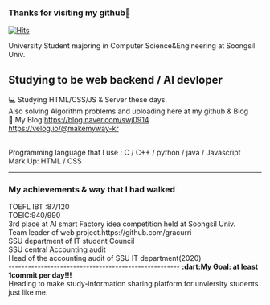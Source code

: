 ### Thanks for visiting my github:punch:



<div>

[![Hits](https://hits.seeyoufarm.com/api/count/incr/badge.svg?url=https%3A%2F%2Fgithub.com%2Fmakemyway-kr&count_bg=%23457BC9&title_bg=%23A21F1F&icon=buymeacoffee.svg&icon_color=%23FFFFFF&title=hits&edge_flat=false)](https://hits.seeyoufarm.com)

</div>

University Student majoring in Computer Science&Engineering at Soongsil Univ.<br>

Studying to be web backend / AI devloper
---------------------------------------------------------------------

:computer: Studying HTML/CSS/JS & Server these days.<br>
Also solving Algorithm problems and uploading here at my github & Blog<br>
:pencil: My Blog:https://blog.naver.com/swj0914 <br>
https://velog.io/@makemyway-kr<br>
<br>

Programming language that I use : C / C++ / python / java / Javascript<br>
Mark Up: HTML / CSS

---------------------------------------------------------------------
<h3>My achievements & way that I had walked<br></h3>
TOEFL IBT :87/120<br>
TOEIC:940/990<br>
3rd place at AI smart Factory idea competition held at Soongsil Univ.<br>
Team leader of web project.https://github.com/gracurri <br>
SSU department of IT student Council<br>
SSU central Accounting audit <br>
Head of the accounting audit of SSU IT department(2020)<br>
-----------------------------------------------------
<b>:dart:My Goal: at least 1commit per day!!!</b><br>
Heading to make study-information sharing platform for unviersity students just like me.
